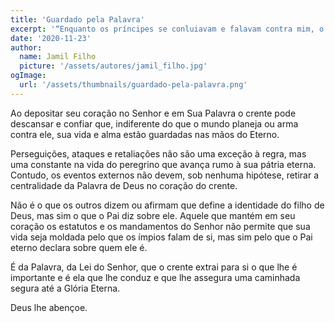 ```yaml
---
title: 'Guardado pela Palavra'
excerpt: '“Enquanto os príncipes se conluiavam e falavam contra mim, o teu servo meditava nos teus estatutos” – Salmo 119.23'
date: '2020-11-23'
author:
  name: Jamil Filho
  picture: '/assets/autores/jamil_filho.jpg'
ogImage:
  url: '/assets/thumbnails/guardado-pela-palavra.png'
---
```


Ao depositar seu coração no Senhor e em Sua Palavra o crente pode descansar e confiar que, indiferente do que o mundo planeja ou arma contra ele, sua vida e alma estão guardadas nas mãos do Eterno.

Perseguições, ataques e retaliações não são uma exceção à regra, mas uma constante na vida do peregrino que avança rumo à sua pátria eterna. Contudo, os eventos externos não devem, sob nenhuma hipótese, retirar a centralidade da Palavra de Deus no coração do crente.

Não é o que os outros dizem ou afirmam que define a identidade do filho de Deus, mas sim o que o Pai diz sobre ele. Aquele que mantém em seu coração os estatutos e os mandamentos do Senhor não permite que sua vida seja moldada pelo que os ímpios falam de si, mas sim pelo que o Pai eterno declara sobre quem ele é.

É da Palavra, da Lei do Senhor, que o crente extrai para si o que lhe é importante e é ela que lhe conduz e que lhe assegura uma caminhada segura até a Glória Eterna.

Deus lhe abençoe.
